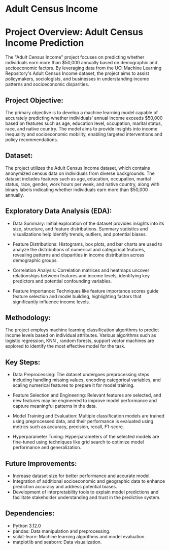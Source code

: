 # Adult Census Income #

# Project Overview: Adult Census Income Prediction

The "Adult Census Income" project focuses on predicting whether individuals earn more than $50,000 annually based on demographic and socioeconomic factors. By leveraging data from the UCI Machine Learning Repository's Adult Census Income dataset, the project aims to assist policymakers, sociologists, and businesses in understanding income patterns and socioeconomic disparities.

## Project Objective:

The primary objective is to develop a machine learning model capable of accurately predicting whether individuals' annual income exceeds $50,000 based on features such as age, education level, occupation, marital status, race, and native country. The model aims to provide insights into income inequality and socioeconomic mobility, enabling targeted interventions and policy recommendations.

## Dataset:

The project utilizes the Adult Census Income dataset, which contains anonymized census data on individuals from diverse backgrounds. The dataset includes features such as age, education, occupation, marital status, race, gender, work hours per week, and native country, along with binary labels indicating whether individuals earn more than $50,000 annually.

## Exploratory Data Analysis (EDA):

* Data Summary: Initial exploration of the dataset provides insights into its size, structure, and feature distributions. Summary statistics and visualizations help identify trends, outliers, and potential biases.

* Feature Distributions: Histograms, box plots, and bar charts are used to analyze the distributions of numerical and categorical features, revealing patterns and disparities in income distribution across demographic groups.

* Correlation Analysis: Correlation matrices and heatmaps uncover relationships between features and income levels, identifying key predictors and potential confounding variables.

* Feature Importance: Techniques like feature importance scores guide feature selection and model building, highlighting factors that significantly influence income levels.

## Methodology:

The project employs machine learning classification algorithms to predict income levels based on individual attributes. Various algorithms such as logistic regression, KNN , random forests, support vector machines are explored to identify the most effective model for the task.

## Key Steps:

* Data Preprocessing: The dataset undergoes preprocessing steps including handling missing values, encoding categorical variables, and scaling numerical features to prepare it for model training.

* Feature Selection and Engineering: Relevant features are selected, and new features may be engineered to improve model performance and capture meaningful patterns in the data.

* Model Training and Evaluation: Multiple classification models are trained using preprocessed data, and their performance is evaluated using metrics such as accuracy, precision, recall, F1-score.

* Hyperparameter Tuning: Hyperparameters of the selected models are fine-tuned using techniques like grid search to optimize model performance and generalization.

## Future Improvements:

- Increase dataset size for better performance and accurate model.
- Integration of additional socioeconomic and geographic data to enhance prediction accuracy and address potential biases.
- Development of interpretability tools to explain model predictions and facilitate stakeholder understanding and trust in the predictive system.

## Dependencies:

* Python 3.12.0
* pandas: Data manipulation and preprocessing.
* scikit-learn: Machine learning algorithms and model evaluation.
* matplotlib and seaborn: Data visualization.